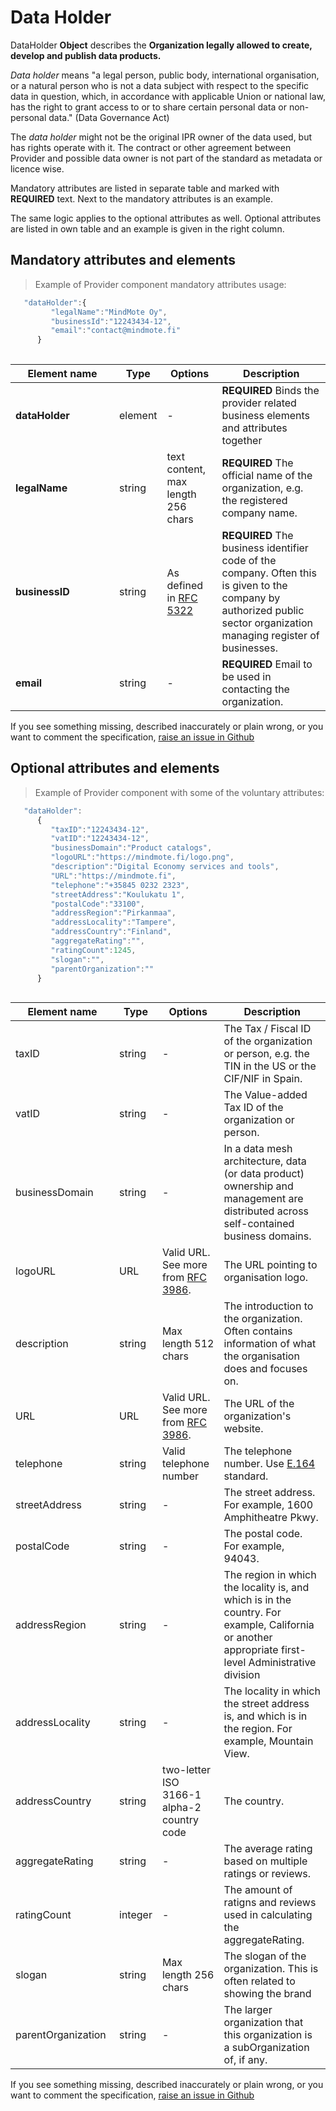 # Data Holder

DataHolder **Object** describes the **Organization legally allowed to create, develop and publish data products.** 

*Data holder* means "a legal person, public body, international organisation, or a natural person who is not a data subject with respect to the specific data in question, which, in accordance with applicable Union or national law, has the right to grant access to or to share certain personal data or non-personal data." (Data Governance Act)

The *data holder* might not be the original IPR owner of the data used, but has rights operate with it. The contract or other agreement between Provider and possible data owner is not part of the standard as metadata or licence wise.

Mandatory attributes are listed in separate table and marked with **REQUIRED** text. Next to the mandatory attributes is an example. 

The same logic applies to the optional attributes as well. Optional attributes are listed in own table and an example is given in the right column. 

## Mandatory attributes and elements


> Example of Provider component mandatory attributes usage:

```javascript
   "dataHolder":{
         "legalName":"MindMote Oy",
         "businessId":"12243434-12",
         "email":"contact@mindmote.fi"
      }
      
```

| <div style="width:150px">Element name</div>   | Type  | Options  | Description  |
|---|---|---|---|
| **dataHolder** | element | - | **REQUIRED** Binds the provider related business elements and attributes together |
| **legalName** | string  | text content, max length 256 chars  | **REQUIRED** The official name of the organization, e.g. the registered company name.  | 
|  **businessID**| string  | As defined in [RFC 5322](https://datatracker.ietf.org/doc/html/rfc5322)  | **REQUIRED** The business identifier code of the company. Often this is given to the company by authorized public sector organization managing register of businesses.  |
| **email** | string | - | **REQUIRED** Email to be used in contacting the organization. |

If you see something missing, described inaccurately or plain wrong, or you want to comment the specification, [raise an issue in Github](https://github.com/Open-Data-Product-Initiative/open-data-product-spec-dev/issues)


## Optional attributes and elements

> Example of Provider component with some of the voluntary attributes:

```javascript
   "dataHolder":
      {
         "taxID":"12243434-12",
         "vatID":"12243434-12",
         "businessDomain":"Product catalogs",
         "logoURL":"https://mindmote.fi/logo.png",
         "description":"Digital Economy services and tools",
         "URL":"https://mindmote.fi",
         "telephone":"+35845 0232 2323",
         "streetAddress":"Koulukatu 1",
         "postalCode":"33100",
         "addressRegion":"Pirkanmaa",
         "addressLocality":"Tampere",
         "addressCountry":"Finland",
         "aggregateRating":"",
         "ratingCount":1245,
         "slogan":"",
         "parentOrganization":""
      }
      
```

| <div style="width:150px">Element name</div>   | Type  | Options  | Description  |
|---|---|---|---|
| taxID | string  | - | The Tax / Fiscal ID of the organization or person, e.g. the TIN in the US or the CIF/NIF in Spain. |
| vatID | string | - | The Value-added Tax ID of the organization or person. |
| businessDomain | string | - |  In a data mesh architecture, data (or data product) ownership and management are distributed across self-contained business domains. |
| logoURL | URL | Valid URL. See more from [RFC 3986](https://datatracker.ietf.org/doc/html/rfc3986). | The URL pointing to organisation logo. |
| description | string | Max length 512 chars | The introduction to the organization. Often contains information of what the organisation does and focuses on. |
| URL | URL | Valid URL. See more from [RFC 3986](https://datatracker.ietf.org/doc/html/rfc3986). | The URL of the organization's website.   |
| telephone | string | Valid telephone number | The telephone number. Use [E.164](https://www.itu.int/rec/T-REC-E.164-201011-I/en) standard.  |
| streetAddress | string | - | The street address. For example, 1600 Amphitheatre Pkwy.  |
| postalCode | string | - | The postal code. For example, 94043.  |
| addressRegion | string | - | The region in which the locality is, and which is in the country. For example, California or another appropriate first-level Administrative division |
| addressLocality | string | -  | The locality in which the street address is, and which is in the region. For example, Mountain View.  |
| addressCountry | string | two-letter ISO 3166-1 alpha-2 country code | The country.  |
| aggregateRating | string | - | The average rating based on multiple ratings or reviews. |
| ratingCount | integer | - | The amount of ratigns and reviews used in calculating the aggregateRating. |
| slogan | string | Max length 256 chars | The slogan of the organization. This is often related to showing the brand |
| parentOrganization | string | - | The larger organization that this organization is a subOrganization of, if any. |



If you see something missing, described inaccurately or plain wrong, or you want to comment the specification, [raise an issue in Github](https://github.com/Open-Data-Product-Initiative/open-data-product-spec-dev/issues)
